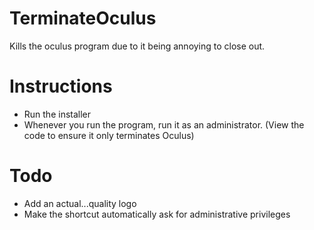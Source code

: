# TerminateOculus

Kills the oculus program due to it being annoying to close out.

# Instructions

 - Run the installer
 - Whenever you run the program, run it as an administrator. (View the code to ensure it only terminates Oculus)

# Todo

 - Add an actual...quality logo
 - Make the shortcut automatically ask for administrative privileges 
